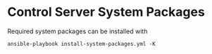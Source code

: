 # Control Server System Packages
Required system packages can be installed with

    ansible-playbook install-system-packages.yml -K
